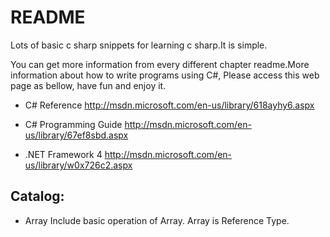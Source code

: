 # README


Lots of basic c sharp snippets for learning c sharp.It is simple.

You can get more information from every different chapter readme.More information about how to write programs using C#, Please access this web page as bellow, have fun and enjoy it.

* C# Reference <http://msdn.microsoft.com/en-us/library/618ayhy6.aspx>

* C# Programming Guide <http://msdn.microsoft.com/en-us/library/67ef8sbd.aspx>

* .NET Framework 4 <http://msdn.microsoft.com/en-us/library/w0x726c2.aspx>

## Catalog:
* Array  Include basic operation of Array. Array is Reference Type.

